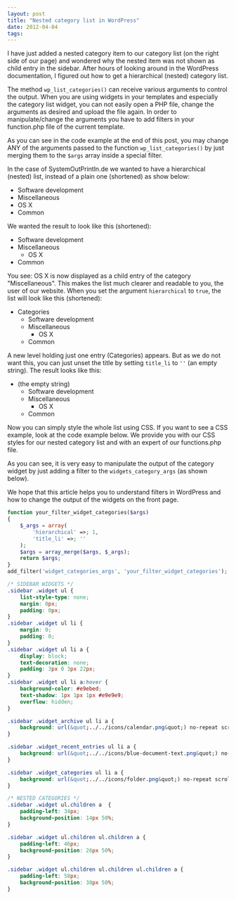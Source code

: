 ```yaml
---
layout: post
title: "Nested category list in WordPress"
date: 2012-04-04
tags:
---
```

I have just added a nested category item to our category list (on the right side of our page) and wondered why the nested item was not shown as child entry in the sidebar. After hours of looking around in the WordPress documentation, I figured out how to get a hierarchical (nested) category list.


<!--more-->


The method ``wp_list_categories()`` can receive various arguments to control the output. When you are using widgets in your templates and especially the category list widget, you can not easily open a PHP file, change the arguments as desired and upload the file again. In order to manipulate/change the arguments you have to add filters in your function.php file of the current template.

As you can see in the code example at the end of this post, you may change ANY of the arguments passed to the function ``wp_list_categories()`` by just merging them to the ``$args`` array inside a special filter.

In the case of SystemOutPrintln.de we wanted to have a hierarchical (nested) list, instead of a plain one (shortened) as show below:
	
* Software development
* Miscellaneous
* OS X
* Common
	
We wanted the result to look like this (shortened):

* Software development
* Miscellaneous
	* OS X
* Common
	
You see: OS X is now displayed as a child entry of the category "Miscellaneous". This makes the list much clearer and readable to you, the user of our website. When you set the argument ``hierarchical`` to ``true``, the list will look like this (shortened):
	
* Categories
	* Software development
	* Miscellaneous
		* OS X
	* Common
		
A new level holding just one entry (Categories) appears. But as we do not want this, you can just unset the title by setting ``title_li`` to ``''`` (an empty string). The result looks like this:
	
* (the empty string)
	* Software development
	* Miscellaneous
		* OS X
	* Common
		
Now  you can simply style the whole list using CSS. If you want to see a CSS example, look at the code example below. We provide you with our CSS styles for our nested category list and with an expert of our functions.php file.

As you can see, it is very easy to manipulate the output of the category widget by just adding a filter to the ``widgets_category_args`` (as shown below).

We hope that this article helps you to understand filters in WordPress and how to change the output of the widgets on the front page.

~~~php
function your_filter_widget_categories($args)
{
   	$_args = array(
		'hierarchical' =>; 1,
		'title_li' =>; ''
   	);
   	$args = array_merge($args, $_args);
   	return $args;
}
add_filter('widget_categories_args', 'your_filter_widget_categories');
~~~

~~~css
/* SIDEBAR WIDGETS */
.sidebar .widget ul {
    list-style-type: none;
    margin: 0px;
    padding: 0px;
}
.sidebar .widget ul li {
    margin: 0;
    padding: 0;
}
.sidebar .widget ul li a {
    display: block;
    text-decoration: none;
    padding: 3px 0 3px 22px;
}
.sidebar .widget ul li a:hover {
    background-color: #e9ebed;
    text-shadow: 1px 1px 1px #e9e9e9;
    overflow: hidden;
}

.sidebar .widget_archive ul li a {
    background: url(&quot;../../icons/calendar.png&quot;) no-repeat scroll 2px 50% transparent;
}

.sidebar .widget_recent_entries ul li a {
    background: url(&quot;../../icons/blue-document-text.png&quot;) no-repeat scroll 2px 50% transparent;
}

.sidebar .widget_categories ul li a {
    background: url(&quot;../../icons/folder.png&quot;) no-repeat scroll 2px 50% transparent;
}

/* NESTED CATEGORIES */
.sidebar .widget ul.children a  {
    padding-left: 34px;
    background-position: 14px 50%;
}

.sidebar .widget ul.children ul.children a {
    padding-left: 46px;
    background-position: 26px 50%;
}

.sidebar .widget ul.children ul.children ul.children a {
    padding-left: 58px;
    background-position: 38px 50%;
}
~~~
